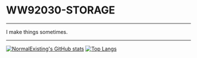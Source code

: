 # WW92030-STORAGE
---

I make things sometimes.

---

[![NormalExisting's GitHub stats](https://github-readme-stats.vercel.app/api?username=WW92030-STORAGE)](https://github.com/WW92030-STORAGE/github-readme-stats&theme=synthwave)
[![Top Langs](https://github-readme-stats.vercel.app/api/top-langs/?username=WW92030-STORAGE)](https://github.com/WW92030-STORAGE/github-readme-stats&theme=synthwave)
